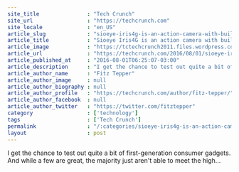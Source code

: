 ```yaml
---
site_title               : "Tech Crunch"
site_url                 : "https://techcrunch.com"
site_locale              : "en_US"
article_slug             : "sioeye-iris4g-is-an-action-camera-with-built-in-cell-service-for-live-streaming"
article_title            : "Sioeye Iris4G is an action camera with built-in cell service for live streaming"
article_image            : "https://tctechcrunch2011.files.wordpress.com/2016/07/sioeyeblink2.jpg?w=764&h=400&crop=1"
article_url              : "https://techcrunch.com/2016/08/01/sioeye-iris4g-is-a-an-action-camera-with-built-in-cell-service-for-live-streaming/"
article_published_at     : "2016-08-01T06:25:07-03:00"
article_description      : "I get the chance to test out quite a bit of first-generation consumer gadgets. And while a few are great, the majority just aren't able to meet the high..."
article_author_name      : "Fitz Tepper"
article_author_image     : null
article_author_biography : null
article_author_profile   : "https://techcrunch.com/author/fitz-tepper/"
article_author_facebook  : null
article_author_twitter   : "https://twitter.com/fitztepper"
category                 : ['technology']
tags                     : ['Tech Crunch']
permalink                : "/:categories/sioeye-iris4g-is-an-action-camera-with-built-in-cell-service-for-live-streaming/"
layout                   : post
---
```


I get the chance to test out quite a bit of first-generation consumer gadgets. And while a few are great, the majority just aren't able to meet the high...
